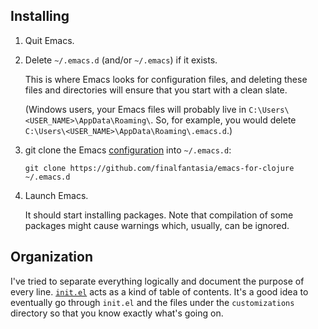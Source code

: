 ## Installing

1. Quit Emacs.
2. Delete `~/.emacs.d` (and/or `~/.emacs`) if it exists.

   This is where Emacs looks for configuration files, and deleting these files and directories will ensure that you start with a clean slate.

   (Windows users, your Emacs files will probably live in `C:\Users\<USER_NAME>\AppData\Roaming\`. So, for example, you would delete `C:\Users\<USER_NAME>\AppData\Roaming\.emacs.d`.)
3. git clone the Emacs [configuration](https://github.com/finalfantasia/emacs-for-clojure) into `~/.emacs.d`:

   `git clone https://github.com/finalfantasia/emacs-for-clojure ~/.emacs.d`
4. Launch Emacs.

   It should start installing packages. Note that compilation of some packages might cause warnings which, usually, can be ignored.

## Organization

I've tried to separate everything logically and document the purpose of every line. [`init.el`](./init.el) acts as a kind of table of contents.  It's a good idea to eventually go through `init.el` and the files under the `customizations` directory so that you know exactly what's going on.
